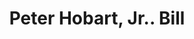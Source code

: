 ---
doi: 10.7916/D8TB2K4H
date_other: '1860'
date_other_textual: 1860-1869
form: printed ephemera
genre:
- Invoices
name:
- Peter Hobart, Jr.
object_in_context_url: https://biggert.cul.columbia.edu/items/view/ave_biggert_01795
subject_hierarchical_geographic:
- Boston, Massachusetts, United States
subject_name:
- Peter Hobart, Jr.
title: Peter Hobart, Jr.. Bill
sort_title: Peter Hobart, Jr.. Bill
call_number: ave_biggert_01795
coordinates:
- 42.35805555555556,-71.06361111111111
pid: ave_biggert_01795
identifiers: ave_biggert_01795
permalink: /biggert/ave_biggert_01795/
layout: iiif-image-page
---